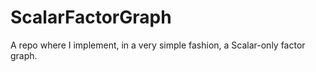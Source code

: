 # ScalarFactorGraph
A repo where I implement, in a very simple fashion, a Scalar-only factor graph.
